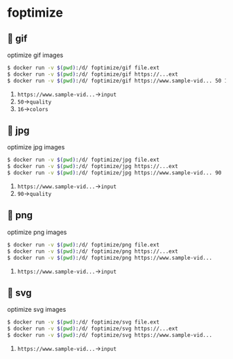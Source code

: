 # foptimize
## :whale: gif
optimize gif images
```bash
$ docker run -v $(pwd):/d/ foptimize/gif file.ext
$ docker run -v $(pwd):/d/ foptimize/gif https://...ext
$ docker run -v $(pwd):/d/ foptimize/gif https://www.sample-vid... 50 16
```
1. `https://www.sample-vid...`→`input`
2. `50`→`quality`
3. `16`→`colors`
## :whale: jpg
optimize jpg images
```bash
$ docker run -v $(pwd):/d/ foptimize/jpg file.ext
$ docker run -v $(pwd):/d/ foptimize/jpg https://...ext
$ docker run -v $(pwd):/d/ foptimize/jpg https://www.sample-vid... 90
```
1. `https://www.sample-vid...`→`input`
2. `90`→`quality`
## :whale: png
optimize png images
```bash
$ docker run -v $(pwd):/d/ foptimize/png file.ext
$ docker run -v $(pwd):/d/ foptimize/png https://...ext
$ docker run -v $(pwd):/d/ foptimize/png https://www.sample-vid...
```
1. `https://www.sample-vid...`→`input`
## :whale: svg
optimize svg images
```bash
$ docker run -v $(pwd):/d/ foptimize/svg file.ext
$ docker run -v $(pwd):/d/ foptimize/svg https://...ext
$ docker run -v $(pwd):/d/ foptimize/svg https://www.sample-vid...
```
1. `https://www.sample-vid...`→`input`
